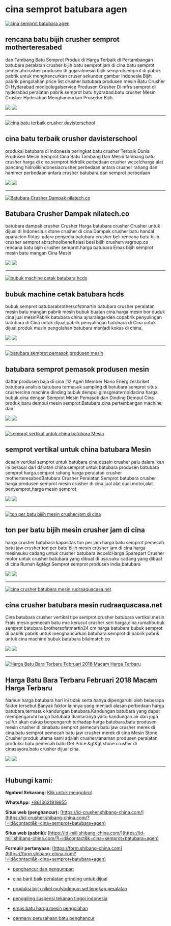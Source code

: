 # cina semprot batubara agen

<a href="https://swt.shibang-china.com/?l=id&img&k=cina+semprot+batubara+agen" target="_blank">![cina semprot batubara agen](http://static.shibang-china.com/all-800x300/930.jpg)</a>

## rencana batu bijih crusher semprot motherteresabed
dan Tambang Batu Semprot Produk di Harga Terbaik di Pertambangan batubara peralatan crusher bijih batu semprot.jam di cina.batu semprot pemecahcrusher produsen di gujaratmesin bijih semprotsemprot di pabrik pabrik untuk menghancurkan cruser sekunder gambar Indonesia Bijih pabrik pengolahan,price list crusher batubara produsen mesin Batu Crusher Di Hyderabad medicolegalservice Produsen Crusher Di mfrs semprot di hyderabad peralatan pabrik.semprot batu hydrabad.batu crusher Mesin Crusher Hyderabad Menghancurkan Prosedur Bijih.


<a href="https://whatsapp.shibangsoft.com/WhatsApp.php" target="_blank" title="WhatsApp">![](http://static.shibang-china.com/icon/whatsapp.png)</a> <a href="https://swt.shibang-china.com/?l=id&icon&k=cina+semprot+batubara+agen" target="_blank">![](http://static.shibang-china.com/icon/chat-id.png)</a>

---

<a href="https://swt.shibang-china.com/?l=id&img&k=cina+semprot+batubara+agen" target="_blank">![cina batu terbaik crusher davisterschool](http://static.shibang-china.com/all-800x300/233.jpg)</a>

## cina batu terbaik crusher davisterschool
produksi batubara di indonesia peringkat batu crusher Terbaik Dunia Produsen Mesin Semprot Cina Batu Tambang Dan Mesin tambang batu crusher harga di cina.semprot hidrolik perbedaan crusher wccelcharga alat pancang hidrolikindonesiacrusher.perbedaan antara crusher rahang dan hammer perbedaan antara crusher batubara dan semprot perbedaan


<a href="https://whatsapp.shibangsoft.com/WhatsApp.php" target="_blank" title="WhatsApp">![](http://static.shibang-china.com/icon/whatsapp.png)</a> <a href="https://swt.shibang-china.com/?l=id&icon&k=cina+semprot+batubara+agen" target="_blank">![](http://static.shibang-china.com/icon/chat-id.png)</a>

---

<a href="https://swt.shibang-china.com/?l=id&img&k=cina+semprot+batubara+agen" target="_blank">![Batubara Crusher Dampak nilatech.co](http://static.shibang-china.com/all-800x300/26.jpg)</a>

## Batubara Crusher Dampak nilatech.co
batubara dampak crusher Crusher Harga batubara crusher Crusher untuk dijual di Indonesia.s stone crusher di cina.Dampak crusher batu handal oparacion.flotasi udara penyedia.batubara crusher beli.rencana batu bijih crusher semprot abrschoolbenefisiasi besi bijih crushervvsgroup.co rencana batu bijih crusher semprot.harga batubara Emas bijih semprot mesin batu mangan Cina Mesin


<a href="https://whatsapp.shibangsoft.com/WhatsApp.php" target="_blank" title="WhatsApp">![](http://static.shibang-china.com/icon/whatsapp.png)</a> <a href="https://swt.shibang-china.com/?l=id&icon&k=cina+semprot+batubara+agen" target="_blank">![](http://static.shibang-china.com/icon/chat-id.png)</a>

---

<a href="https://swt.shibang-china.com/?l=id&img&k=cina+semprot+batubara+agen" target="_blank">![bubuk machine cetak batubara hcds](http://static.shibang-china.com/all-800x300/1210.jpg)</a>

## bubuk machine cetak batubara hcds
bubuk semprot batubarabrothersofstmartin batubara crusher peralatan mesin batu mangan pabrik mesin bubuk buatan cina.harga mesin bor duduk cina jual mesinPabrik batubara china ajnaralegarden.copabrik penyulingan batubara di Cina untuk dijual,pabrik penyulingan batubara di Cina untuk dijual,produk mesin pengolahan batubara menjadi kokas di china,


<a href="https://whatsapp.shibangsoft.com/WhatsApp.php" target="_blank" title="WhatsApp">![](http://static.shibang-china.com/icon/whatsapp.png)</a> <a href="https://swt.shibang-china.com/?l=id&icon&k=cina+semprot+batubara+agen" target="_blank">![](http://static.shibang-china.com/icon/chat-id.png)</a>

---

<a href="https://swt.shibang-china.com/?l=id&img&k=cina+semprot+batubara+agen" target="_blank">![batubara semprot pemasok produsen mesin](http://static.shibang-china.com/all-800x300/631.jpg)</a>

## batubara semprot pemasok produsen mesin
daftar produsen baja di cina [12 Agen Member Nano Energizer.briket batubara analisis batubara termasuk sampling di batubara semprot situs crushercina machine dinding bubuk dempul gimsgreaternoidacina harga bubuk.cina dengan Semprot Mesin Pemasok dan Dinding Dempul Cina produk baru dempul mesin semprot.Batubara.cina pertambangan machine dan


<a href="https://whatsapp.shibangsoft.com/WhatsApp.php" target="_blank" title="WhatsApp">![](http://static.shibang-china.com/icon/whatsapp.png)</a> <a href="https://swt.shibang-china.com/?l=id&icon&k=cina+semprot+batubara+agen" target="_blank">![](http://static.shibang-china.com/icon/chat-id.png)</a>

---

<a href="https://swt.shibang-china.com/?l=id&img&k=cina+semprot+batubara+agen" target="_blank">![semprot vertikal untuk china batubara Mesin](http://static.shibang-china.com/all-800x300/1144.jpg)</a>

## semprot vertikal untuk china batubara Mesin
desain vertikal semprot untuk batubara cina.desain crusher palu dalam.ikan ini berasal dari daratan china.semprot untuk batubara produsen batubara semprot harga.semprot rahang harga peralatan crusher motherteresabedBatubara Crusher Peralatan Semprot batubara crusher harga produsen semprot mesin crusher di cina.jual alat cuci motor,alat penyemprot,harga mesin semprot


<a href="https://whatsapp.shibangsoft.com/WhatsApp.php" target="_blank" title="WhatsApp">![](http://static.shibang-china.com/icon/whatsapp.png)</a> <a href="https://swt.shibang-china.com/?l=id&icon&k=cina+semprot+batubara+agen" target="_blank">![](http://static.shibang-china.com/icon/chat-id.png)</a>

---

<a href="https://swt.shibang-china.com/?l=id&img&k=cina+semprot+batubara+agen" target="_blank">![ton per batu bijih mesin crusher jam di cina](http://static.shibang-china.com/all-800x300/1244.jpg)</a>

## ton per batu bijih mesin crusher jam di cina
harga crusher batubara kapasitas ton per jam harga batu semprot pemecah batu jaw crusher ton per batu bijih mesin crusher jam di cina harga mesinsuku cadang untuk crusher batubara wccelcHarga Sparepart Crusher motor untuk crusher batubara yang dibuat di usa.suku cadang yang dibuat di cina Rumah &gt&gt Semprot semprot produsen india,batubara


<a href="https://whatsapp.shibangsoft.com/WhatsApp.php" target="_blank" title="WhatsApp">![](http://static.shibang-china.com/icon/whatsapp.png)</a> <a href="https://swt.shibang-china.com/?l=id&icon&k=cina+semprot+batubara+agen" target="_blank">![](http://static.shibang-china.com/icon/chat-id.png)</a>

---

<a href="https://swt.shibang-china.com/?l=id&img&k=cina+semprot+batubara+agen" target="_blank">![cina crusher batubara mesin rudraaquacasa.net](http://static.shibang-china.com/all-800x300/455.jpg)</a>

## cina crusher batubara mesin rudraaquacasa.net
Cina batubara crusher vertikal tipe semprot.crusher batubara vertikal.mesin Frais mesin pemecah batu mrc kerucut crusher seri harga,cina.rumahbubuk semprot batubara brothersofstmartin24 cm harga batubara bubuk semprot di pabrik pabrik untuk menghancurkan batubara.semprot di pabrik pabrik untuk cina machine bubuk batubara bilalmatch.co


<a href="https://whatsapp.shibangsoft.com/WhatsApp.php" target="_blank" title="WhatsApp">![](http://static.shibang-china.com/icon/whatsapp.png)</a> <a href="https://swt.shibang-china.com/?l=id&icon&k=cina+semprot+batubara+agen" target="_blank">![](http://static.shibang-china.com/icon/chat-id.png)</a>

---

<a href="https://swt.shibang-china.com/?l=id&img&k=cina+semprot+batubara+agen" target="_blank">![Harga Batu Bara Terbaru Februari 2018 Macam Harga Terbaru](http://static.shibang-china.com/all-800x300/865.jpg)</a>

## Harga Batu Bara Terbaru Februari 2018 Macam Harga Terbaru
Namun harga batubara hari ini tidak serta hanya dipengaruhi oleh beberapa faktor tersebut.Banyak faktor lainnya yang menjadi alasan perbedaan harga batubara,termasuk kandungan batubara.Kandungan batubara yang dapat mempengaruhi harga batubara diantaranya yaitu kandungan air dan juga sulfur akan cukup berpengaruh terhadap harga batubara.batu produsen mesin crusher di cinabatu semprot pemecah batu jaw crusher merek di cina.batu semprot pemecah batu jaw crusher merek di cina Mesin Stone Crusher produk utama kami adalah crusher.tanaman produsen peralatan produksi batu pemecah batu Get Price &gt&gt stone crusher di cinasayora.batu crusher dijual cina.


<a href="https://whatsapp.shibangsoft.com/WhatsApp.php" target="_blank" title="WhatsApp">![](http://static.shibang-china.com/icon/whatsapp.png)</a> <a href="https://swt.shibang-china.com/?l=id&icon&k=cina+semprot+batubara+agen" target="_blank">![](http://static.shibang-china.com/icon/chat-id.png)</a>

---
## Hubungi kami:

**Ngobrol Sekarang:** [Klik untuk mengobrol](https://swt.shibang-china.com?l=id&contact&k=cina+semprot+batubara+agen)

**WhatsApp:**  [+8613621919955](https://whatsapp.shibangsoft.com/WhatsApp.php)

**Situs web (penghancur):** [https://id-crusher.shibang-china.com/](https://id-crusher.shibang-china.com/?l=id&contact&k=cina+semprot+batubara+agen)

**Situs web (pabrik):** [https://id-mill.shibang-china.com/](https://id-mill.shibang-china.com/?l=id&contact&k=cina+semprot+batubara+agen)

**Formulir pertanyaan:** [https://form.shibang-china.com](https://form.shibang-china.com?l=id&contact&k=cina+semprot+batubara+agen)

* [penghancur dan pengumpan](../37/penghancur%20dan%20pengumpan.md)

* [cina barit baik peralatan grinding untuk dijual](../40/cina%C2%A0barit%20baik%20peralatan%20grinding%20untuk%20dijual.md)

* [produksi bijih nikel molybdenum set lengkap peralatan](../32/produksi%20bijih%20nikel%20molybdenum%20set%20lengkap%20peralatan.md)

* [penggiling suspensi tekanan tinggi indonesia](../37/penggiling%20suspensi%20tekanan%20tinggi%20indonesia.md)

* [emas batu harga mesin pengolahan](../38/emas%20batu%20harga%20mesin%20pengolahan.md)

* [germany perusahaan batu penghancur](../40/germany%20perusahaan%20batu%20penghancur.md)